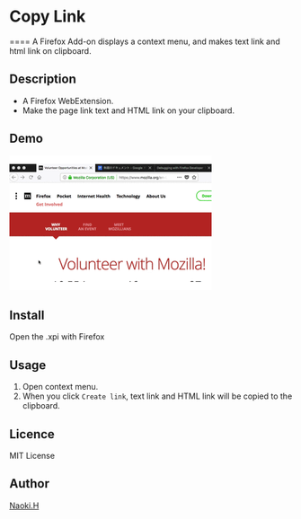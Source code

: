 # Copy Link
====
A Firefox Add-on displays a context menu, and makes text link and html link on clipboard. 
## Description
- A Firefox WebExtension.
- Make the page link text and HTML link on your clipboard. 

## Demo

![demo](parts/copyLink.gif)

## Install
Open the .xpi with Firefox

## Usage

1. Open context menu.
1. When you click `Create link`, text link and HTML link will be copied to the clipboard.

## Licence

MIT License

## Author

[Naoki.H](https://www.keyton-co.jp/)